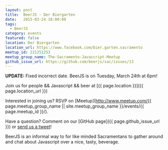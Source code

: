 ```yaml
---
layout: post
title:  BeerJS - Der Biergarten
date:   2015-03-24 18:00:00
tags:
  - BeerJS
category: events
featured: false
location: Der Biergarten
location_url: https://www.facebook.com/bier.garten.sacramento
meetup_id: 221251253
meetup_group_name: The-Sacramento-Javascript-Meetup
github_issue_url: https://github.com/beerjs/sac/issues/13
---
```


**UPDATE:** Fixed incorrect date. BeerJS is on Tuesday, March 24th at 6pm!

Join us for people && Javascript && beer at 
[{{ page.location }}]({{ page.location_url }})

Interested in joining us? RSVP on
[Meetup](http://www.meetup.com/{{ page.meetup_group_name || site.meetup_group_name }}/events/{{ page.meetup_id }}/).

Have a question? Comment on our
[GitHub page]({{ page.github_issue_url }}) or
[send us a tweet](https://twitter.com/beerjs_sac)!

<!-- more -->

BeerJS is an informal way to for like minded Sacramentans to gather around and
chat about Javascript over a nice, tasty, beverage.
